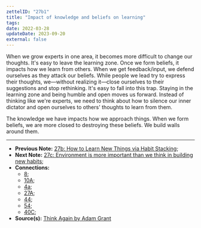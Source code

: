 ```yaml
---
zettelID: "27b1"
title: "Impact of knowledge and beliefs on learning"
tags:
date: 2022-03-28
updateDate: 2023-09-20
external: false
---
```


When we grow experts in one area, it becomes more difficult to change our thoughts. It's easy to leave the learning zone. Once we form beliefs, it impacts how we learn from others. When we get feedback/input, we defend ourselves as they attack our beliefs. While people we lead try to express their thoughts, we—without realizing it—close ourselves to their suggestions and stop rethinking. It's easy to fall into this trap. Staying in the learning zone and being humble and open moves us forward. Instead of thinking like we're experts, we need to think about how to silence our inner dictator and open ourselves to others' thoughts to learn from them.

The knowledge we have impacts how we approach things. When we form beliefs, we are more closed to destroying these beliefs. We build walls around them.

---

- **Previous Note:** [27b: How to Learn New Things via Habit Stacking](/notes/27b/);
- **Next Note:** [27c: Environment is more important than we think in building new habits](/notes/27c/);
- **Connections:**
  - [8](/notes/8/);
  - [10A](/notes/10a/);
  - [4a](/notes/4a/);
  - [27A](/notes/27a/);
  - [44](/notes/44/);
  - [54](/notes/54/);
  - [40C](/notes/40c/);
- **Source(s):** [Think Again by Adam Grant](/think-again-by-adam-grant-book-summary-review-and-notes/)
